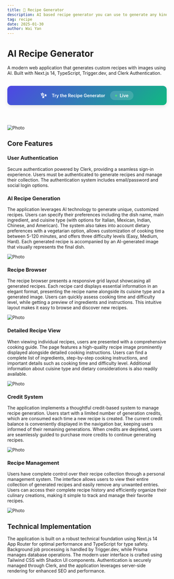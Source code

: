 ```yaml
---
title: 🥙 Recipe Generator
description: AI based recipe generator you can use to generate any kind of recipe for your next meal.
tag: recipe
date: 2025-01-30
author: Wai Yan
---
```


# AI Recipe Generator

A modern web application that generates custom recipes with images using AI. Built with Next.js 14, TypeScript, Trigger.dev, and Clerk Authentication.


<div style="background: linear-gradient(135deg, #4F46E5 0%, #10B981 100%); padding: 1rem; border-radius: 12px; margin: 2rem 0; text-align: center; box-shadow: 0 4px 12px rgba(0, 0, 0, 0.1); transition: transform 0.2s ease;">
  <a href="https://recipe-generator-theta.vercel.app/browse" style="color: white; text-decoration: none; font-weight: 600; display: flex; align-items: center; justify-content: center; gap: 1rem;">
    <span style="font-size: 1.5rem;">✨</span>
    <span>Try the Recipe Generator</span>
    <span style="background: rgba(255, 255, 255, 0.15); padding: 0.375rem 1rem; border-radius: 9999px; font-size: 0.875rem; display: flex; align-items: center; gap: 0.5rem;">
      <span style="width: 6px; height: 6px; background: #4ade80; border-radius: 50%; animation: pulse 1.5s ease-in-out infinite;"></span>
      Live
      <style jsx>{`
        @keyframes pulse {
          0% { opacity: 0.6; }
          50% { opacity: 1; }
          100% { opacity: 0.6; }
        }
      `}</style>
    </span>
  </a>
</div>

<br/>

<Image
  src="/images/recipe/recipe-1.png"
  alt="Photo"
  width={1125}
  height={750}
  priority
  className="next-image"
/>

## Core Features

### User Authentication
Secure authentication powered by Clerk, providing a seamless sign-in experience. Users must be authenticated to generate recipes and manage their collection. The authentication system includes email/password and social login options.

### AI Recipe Generation
The application leverages AI technology to generate unique, customized recipes. Users can specify their preferences including the dish name, main ingredient, and cuisine type (with options for Italian, Mexican, Indian, Chinese, and American). The system also takes into account dietary preferences with a vegetarian option, allows customization of cooking time between 5-120 minutes, and offers three difficulty levels (Easy, Medium, Hard). Each generated recipe is accompanied by an AI-generated image that visually represents the final dish.

<Image
  src="/images/recipe/recipe-2.png"
  alt="Photo"
  width={1125}
  height={750}
  priority
  className="next-image"
/>

### Recipe Browser
The recipe browser presents a responsive grid layout showcasing all generated recipes. Each recipe card displays essential information in an elegant format, presenting the recipe name alongside its cuisine type and a generated image. Users can quickly assess cooking time and difficulty level, while getting a preview of ingredients and instructions. This intuitive layout makes it easy to browse and discover new recipes.

<Image
  src="/images/recipe/recipe-5.png"
  alt="Photo"
  width={1125}
  height={750}
  priority
  className="next-image"
/>

### Detailed Recipe View
When viewing individual recipes, users are presented with a comprehensive cooking guide. The page features a high-quality recipe image prominently displayed alongside detailed cooking instructions. Users can find a complete list of ingredients, step-by-step cooking instructions, and important details such as cooking time and difficulty level. Additional information about cuisine type and dietary considerations is also readily available.

<Image
  src="/images/recipe/recipe-3.png"
  alt="Photo"
  width={1125}
  height={750}
  priority
  className="next-image"
/>

### Credit System
The application implements a thoughtful credit-based system to manage recipe generation. Users start with a limited number of generation credits, which are consumed each time a new recipe is created. The current credit balance is conveniently displayed in the navigation bar, keeping users informed of their remaining generations. When credits are depleted, users are seamlessly guided to purchase more credits to continue generating recipes.

<Image
  src="/images/recipe/recipe-6.jpg"
  alt="Photo"
  width={1125}
  height={750}
  priority
  className="next-image"
/>

### Recipe Management
Users have complete control over their recipe collection through a personal management system. The interface allows users to view their entire collection of generated recipes and easily remove any unwanted entries. Users can access their complete recipe history and efficiently organize their culinary creations, making it simple to track and manage their favorite recipes.

<Image
  src="/images/recipe/recipe-4.png"
  alt="Photo"
  width={1125}
  height={750}
  priority
  className="next-image"
/>

## Technical Implementation
The application is built on a robust technical foundation using Next.js 14 App Router for optimal performance and TypeScript for type safety. Background job processing is handled by Trigger.dev, while Prisma manages database operations. The modern user interface is crafted using Tailwind CSS with Shadcn UI components. Authentication is securely managed through Clerk, and the application leverages server-side rendering for enhanced SEO and performance.
